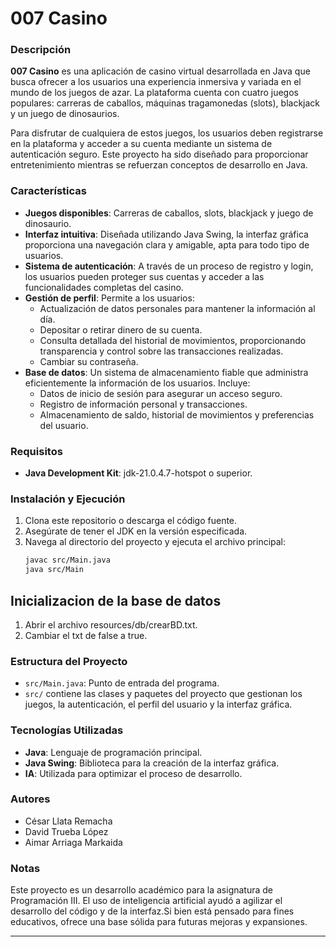 
# 007 Casino

### Descripción
**007 Casino** es una aplicación de casino virtual desarrollada en Java que busca ofrecer a los usuarios una experiencia inmersiva y variada en el mundo de los juegos de azar. La plataforma cuenta con cuatro juegos populares: carreras de caballos, máquinas tragamonedas (slots), blackjack y un juego de dinosaurios.

Para disfrutar de cualquiera de estos juegos, los usuarios deben registrarse en la plataforma y acceder a su cuenta mediante un sistema de autenticación seguro. Este proyecto ha sido diseñado para proporcionar entretenimiento mientras se refuerzan conceptos de desarrollo en Java.

### Características
- **Juegos disponibles**: Carreras de caballos, slots, blackjack y juego de dinosaurio.
- **Interfaz intuitiva**: Diseñada utilizando Java Swing, la interfaz gráfica proporciona una navegación clara y amigable, apta para todo tipo de usuarios.
- **Sistema de autenticación**:  A través de un proceso de registro y login, los usuarios pueden proteger sus cuentas y acceder a las funcionalidades completas del casino.
- **Gestión de perfil**: Permite a los usuarios:
  - Actualización de datos personales para mantener la información al día.
  - Depositar o retirar dinero de su cuenta.
  - Consulta detallada del historial de movimientos, proporcionando transparencia y control sobre las transacciones realizadas.
  - Cambiar su contraseña. 
- **Base de datos**: Un sistema de almacenamiento fiable que administra eficientemente la información de los usuarios. Incluye: 
  - Datos de inicio de sesión para asegurar un acceso seguro.
  - Registro de información personal y transacciones.
  - Almacenamiento de saldo, historial de movimientos y preferencias del usuario.

     

### Requisitos
- **Java Development Kit**: jdk-21.0.4.7-hotspot o superior.

### Instalación y Ejecución
1. Clona este repositorio o descarga el código fuente.
2. Asegúrate de tener el JDK en la versión especificada.
3. Navega al directorio del proyecto y ejecuta el archivo principal:
   ```bash
   javac src/Main.java
   java src/Main
   ```
## Inicializacion de la base de datos
1. Abrir el archivo resources/db/crearBD.txt.
2. Cambiar el txt de false a true.

### Estructura del Proyecto
- `src/Main.java`: Punto de entrada del programa.
- `src/` contiene las clases y paquetes del proyecto que gestionan los juegos, la autenticación, el perfil del usuario y la interfaz gráfica.

### Tecnologías Utilizadas
- **Java**: Lenguaje de programación principal.
- **Java Swing**: Biblioteca para la creación de la interfaz gráfica.
- **IA**: Utilizada para optimizar el proceso de desarrollo.

### Autores
- César Llata Remacha
- David Trueba López
- Aimar Arriaga Markaida

### Notas
Este proyecto es un desarrollo académico para la asignatura de Programación III. El uso de inteligencia artificial ayudó a agilizar el desarrollo del código y de la interfaz.Si bien está pensado para fines educativos, ofrece una base sólida para futuras mejoras y expansiones.

---
